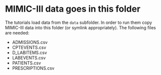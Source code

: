 # MIMIC-III data goes in this folder

The tutorials load data from the `data` subfolder. In order to run them copy MIMIC-III data into this folder (or symlink appropriately). The following files are needed:

* ADMISSIONS.csv
* CPTEVENTS.csv
* D_LABITEMS.csv
* LABEVENTS.csv
* PATIENTS.csv
* PRESCRIPTIONS.csv